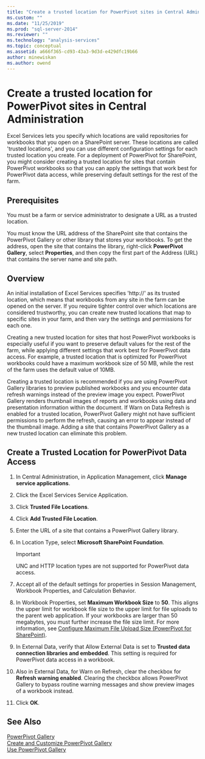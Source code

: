 ```yaml
---
title: "Create a trusted location for PowerPivot sites in Central Administration | Microsoft Docs"
ms.custom: ""
ms.date: "11/25/2019"
ms.prod: "sql-server-2014"
ms.reviewer: ""
ms.technology: "analysis-services"
ms.topic: conceptual
ms.assetid: a666f365-cd93-43a3-9d3d-e429dfc19b66
author: minewiskan
ms.author: owend
---
```

# Create a trusted location for PowerPivot sites in Central Administration
  Excel Services lets you specify which locations are valid repositories for workbooks that you open on a SharePoint server. These locations are called 'trusted locations', and you can use different configuration settings for each trusted location you create. For a deployment of PowerPivot for SharePoint, you might consider creating a trusted location for sites that contain PowerPivot workbooks so that you can apply the settings that work best for PowerPivot data access, while preserving default settings for the rest of the farm.  
  
  
  
## Prerequisites  
 You must be a farm or service administrator to designate a URL as a trusted location.  
  
 You must know the URL address of the SharePoint site that contains the PowerPivot Gallery or other library that stores your workbooks. To get the address, open the site that contains the library, right-click **PowerPivot Gallery**, select **Properties**, and then copy the first part of the Address (URL) that contains the server name and site path.  
  
##  <a name="overview"></a> Overview  
 An initial installation of Excel Services specifies 'http://' as its trusted location, which means that workbooks from any site in the farm can be opened on the server. If you require tighter control over which locations are considered trustworthy, you can create new trusted locations that map to specific sites in your farm, and then vary the settings and permissions for each one.  
  
 Creating a new trusted location for sites that host PowerPivot workbooks is especially useful if you want to preserve default values for the rest of the farm, while applying different settings that work best for PowerPivot data access. For example, a trusted location that is optimized for PowerPivot workbooks could have a maximum workbook size of 50 MB, while the rest of the farm uses the default value of 10MB.  
  
 Creating a trusted location is recommended if you are using PowerPivot Gallery libraries to preview published workbooks and you encounter data refresh warnings instead of the preview image you expect. PowerPivot Gallery renders thumbnail images of reports and workbooks using data and presentation information within the document. If Warn on Data Refresh is enabled for a trusted location, PowerPivot Gallery might not have sufficient permissions to perform the refresh, causing an error to appear instead of the thumbnail image. Adding a site that contains PowerPivot Gallery as a new trusted location can eliminate this problem.  
  
##  <a name="create"></a> Create a Trusted Location for PowerPivot Data Access  
  
1.  In Central Administration, in Application Management, click **Manage service applications**.  
  
2.  Click the Excel Services Service Application.  
  
3.  Click **Trusted File Locations**.  
  
4.  Click **Add Trusted File Location**.  
  
5.  Enter the URL of a site that contains a PowerPivot Gallery library.  
  
6.  In Location Type, select **Microsoft SharePoint Foundation**.  
  
    > [!IMPORTANT]  
    >  UNC and HTTP location types are not supported for PowerPivot data access.  
  
7.  Accept all of the default settings for properties in Session Management, Workbook Properties, and Calculation Behavior.  
  
8.  In Workbook Properties, set **Maximum Workbook Size** to **50**. This aligns the upper limit for workbook file size to the upper limit for file uploads to the parent web application. If your workbooks are larger than 50 megabytes, you must further increase the file size limit. For more information, see [Configure Maximum File Upload Size &#40;PowerPivot for SharePoint&#41;](configure-maximum-file-upload-size-power-pivot-for-sharepoint.md).  
  
9. In External Data, verify that Allow External Data is set to **Trusted data connection libraries and embedded**. This setting is required for PowerPivot data access in a workbook.  
  
10. Also in External Data, for Warn on Refresh, clear the checkbox for **Refresh warning enabled**. Clearing the checkbox allows PowerPivot Gallery to bypass routine warning messages and show preview images of a workbook instead.  
  
11. Click **OK**.  
  
## See Also  
 [PowerPivot Gallery](../../2014-toc/index.yml)  
 [Create and Customize PowerPivot Gallery](create-and-customize-power-pivot-gallery.md)   
 [Use PowerPivot Gallery](use-power-pivot-gallery.md)  
  
  
